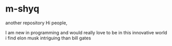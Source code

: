 # m-shyq
another repository
Hi people,

I am new in programming and would really love to be in this innovative world
i find elon musk intriguing than bill gates
